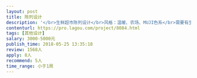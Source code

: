 ```yaml
---                
layout: post       
title: 陈列设计           
description: '</br>生鲜超市陈列设计</br>风格：温暖、农场、MUJI色系</br>需要有生鲜陈列经验的</br>位置：上海</br>'     
contenturl: https://pro.lagou.com/project/8084.html      
tags: [其他设计]            
salary: 3000-5000元          
publish_time: 2018-05-25 13:35:18         
review: 1568人                   
apply: 8人                   
recommend: 5人                   
time_range: 小于1周              
---                 
```

